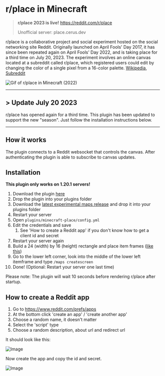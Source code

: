 # r/place in Minecraft

> **r/place 2023 is live!** https://reddit.com/r/place
>
> Unofficial server: place.cerus.dev

r/place is a collaborative project and social experiment hosted on the social networking site Reddit. Originally launched on April Fools' Day 2017, it
has since been repeated again on April Fools' Day 2022, and is taking place for a third time on July 20, 2023. The experiment involves an online
canvas located at a subreddit called r/place, which registered users could edit by changing the color of a single pixel from a 16-color
palette. [Wikipedia](https://en.wikipedia.org/wiki/Place_(Reddit)), [Subreddit](https://www.reddit.com/r/place/)

![Gif of r/place in Minecraft (2022)](https://cerus.dev/img/rplace_gif.gif)

<hr>

## \> Update July 20 2023

r/place has opened again for a third time. This plugin has been updated to support the new "season". Just follow the installation instructions below.

<hr>

## How it works

The plugin connects to a Reddit websocket that controls the canvas. After authenticating the plugin is able to subscribe to canvas updates.

## Installation

**This plugin only works on 1.20.1 servers!**

1. Download the plugin [here](https://github.com/cerus/minecraft-place/releases/download/1.2.0/minecraft-place.jar)
2. Drop the plugin into your plugins folder
3. Download the [latest experimental maps release](https://github.com/cerus/maps/releases/download/2.0.0-SNAPSHOT-pre3/maps-plugin.jar) and drop it
   into your plugins folder
4. Restart your server
5. Open `plugins/minecraft-place/config.yml`
6. Edit the credentials and save
    1. See 'How to create a Reddit app' if you don't know how to get a client id and secret
7. Restart your server again
8. Build a 24 (width) by 16 (height) rectangle and place item frames ([like this](https://i.imgur.com/9jUYFZG.png))
9. Go to the lower left corner, look into the middle of the lower left itemframe and type `/maps createscreen`
10. Done! (Optional: Restart your server one last time)

Please note: The plugin will wait 10 seconds before rendering r/place after startup.

## How to create a Reddit app

1. Go to https://www.reddit.com/prefs/apps
2. At the bottom click 'create an app' / 'create another app'
3. Choose a random name, it doesn't matter
4. Select the 'script' type
5. Choose a random description, about url and redirect url

It should look like this:

![Image](https://i.imgur.com/GU8Rv4a.png)

Now create the app and copy the id and secret.

![Image](https://i.imgur.com/tDrtqTK.png)